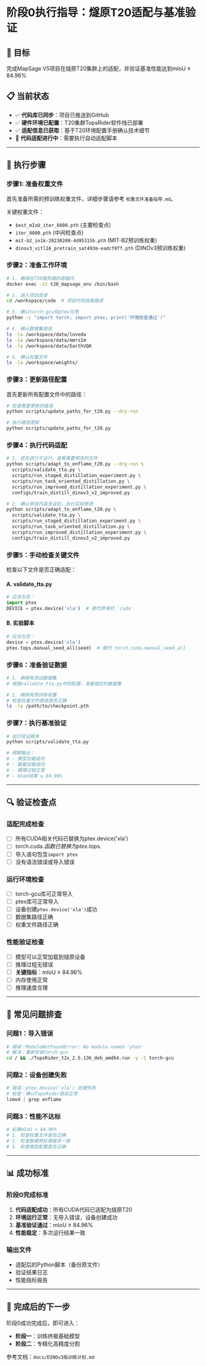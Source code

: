 # 阶段0执行指导：燧原T20适配与基准验证

## 🎯 目标
完成MapSage V5项目在燧原T20集群上的适配，并验证基准性能达到mIoU ≥ 84.96%

## 📋 当前状态
- ✅ **代码库已同步**：项目已推送到GitHub
- ✅ **硬件环境已配置**：T20集群TopsRider软件栈已部署
- ✅ **适配信息已获取**：基于T20环境配置手册确认技术细节
- 🔄 **代码适配进行中**：需要执行自动适配脚本

---

## 🚀 执行步骤

### 步骤1: 准备权重文件

首先准备所需的预训练权重文件，详细步骤请参考 `权重文件准备指导.md`。

关键权重文件：
- `best_mIoU_iter_6000.pth` (主要检查点)
- `iter_8000.pth` (中间检查点)
- `mit-b2_in1k-20230209-4d95315b.pth` (MIT-B2预训练权重)
- `dinov3_vitl16_pretrain_sat493m-eadcf0ff.pth` (DINOv3预训练权重)

### 步骤2：准备工作环境

```bash
# 1. 确保在T20服务器的容器内
docker exec -it t20_mapsage_env /bin/bash

# 2. 进入项目目录
cd /workspace/code  # 项目代码挂载路径

# 3. 确认torch-gcu和ptex可用
python -c "import torch; import ptex; print('环境检查通过')"

# 4. 确认数据集路径
ls -la /workspace/data/loveda
ls -la /workspace/data/mmrs1m
ls -la /workspace/data/EarthVQA

# 5. 确认权重文件
ls -la /workspace/weights/
```

### 步骤3：更新路径配置

首先更新所有配置文件中的路径：

```bash
# 检查需要更新的路径
python scripts/update_paths_for_t20.py --dry-run

# 执行路径更新
python scripts/update_paths_for_t20.py
```

### 步骤4：执行代码适配

```bash
# 1. 首先进行干运行，查看需要修改的文件
python scripts/adapt_to_enflame_t20.py --dry-run \
  scripts/validate_tta.py \
  scripts/run_staged_distillation_experiment.py \
  scripts/run_task_oriented_distillation.py \
  scripts/run_improved_distillation_experiment.py \
  configs/train_distill_dinov3_v2_improved.py

# 2. 确认修改内容无误后，执行实际修改
python scripts/adapt_to_enflame_t20.py \
  scripts/validate_tta.py \
  scripts/run_staged_distillation_experiment.py \
  scripts/run_task_oriented_distillation.py \
  scripts/run_improved_distillation_experiment.py \
  configs/train_distill_dinov3_v2_improved.py
```

### 步骤5：手动检查关键文件

检查以下文件是否正确适配：

#### A. validate_tta.py
```python
# 应该包含：
import ptex
DEVICE = ptex.device('xla')  # 替代原来的 'cuda'
```

#### B. 实验脚本
```python
# 应该包含：
device = ptex.device('xla')
ptex.tops.manual_seed_all(seed)  # 替代 torch.cuda.manual_seed_all
```

### 步骤6：准备验证数据

```bash
# 1. 确保有测试数据集
# 根据validate_tta.py中的配置，准备相应的数据集

# 2. 确保有预训练权重
# 检查权重文件路径是否正确
ls -la /path/to/checkpoint.pth
```

### 步骤7：执行基准验证

```bash
# 运行验证脚本
python scripts/validate_tta.py

# 预期输出：
# - 模型加载成功
# - 数据加载成功
# - 推理过程正常
# - mIoU结果 ≥ 84.96%
```

---

## 🔍 验证检查点

### 适配完成检查
- [ ] 所有CUDA相关代码已替换为ptex.device('xla')
- [ ] torch.cuda.*函数已替换为ptex.tops.*
- [ ] 导入语句包含`import ptex`
- [ ] 没有语法错误或导入错误

### 运行环境检查
- [ ] torch-gcu库可正常导入
- [ ] ptex库可正常导入
- [ ] 设备创建`ptex.device('xla')`成功
- [ ] 数据集路径正确
- [ ] 权重文件路径正确

### 性能验证检查
- [ ] 模型可以正常加载到燧原设备
- [ ] 推理过程无错误
- [ ] **关键指标**：mIoU ≥ 84.96%
- [ ] 内存使用正常
- [ ] 推理速度合理

---

## 🚨 常见问题排查

### 问题1：导入错误
```bash
# 错误：ModuleNotFoundError: No module named 'ptex'
# 解决：重新安装torch-gcu
cd / && ./TopsRider_t2x_2.5.136_deb_amd64.run -y -C torch-gcu
```

### 问题2：设备创建失败
```python
# 错误：ptex.device('xla') 创建失败
# 检查：确认TopsRider驱动正常
lsmod | grep enflame
```

### 问题3：性能不达标
```bash
# 如果mIoU < 84.96%
# 1. 检查权重文件是否正确
# 2. 检查数据预处理是否一致
# 3. 检查模型配置是否正确
```

---

## 📊 成功标准

### 阶段0完成标准
1. **代码适配成功**：所有CUDA代码已适配为燧原T20
2. **环境运行正常**：无导入错误，设备创建成功
3. **基准验证通过**：mIoU ≥ 84.96%
4. **性能稳定**：多次运行结果一致

### 输出文件
- 适配后的Python脚本（备份原文件）
- 验证结果日志
- 性能指标报告

---

## 🎉 完成后的下一步

阶段0成功完成后，即可进入：
- **阶段一**：训练终极基础模型
- **阶段二**：专精化高精度分割

参考文档：`docs/DINOv3版训练计划.md`